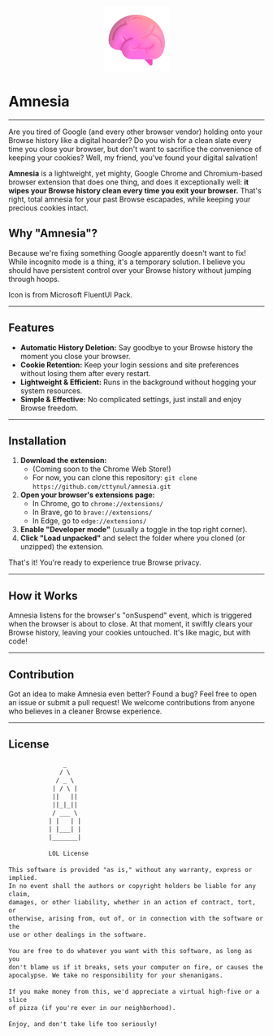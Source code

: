 <p align="center">
  <img src="https://github.com/cttynul/amnesia/blob/master/icons/icon-128.png?raw=true" alt="Amnesia Icon">
</p>

# Amnesia

---

Are you tired of Google (and every other browser vendor) holding onto your Browse history like a digital hoarder? Do you wish for a clean slate every time you close your browser, but don't want to sacrifice the convenience of keeping your cookies? Well, my friend, you've found your digital salvation!

**Amnesia** is a lightweight, yet mighty, Google Chrome and Chromium-based browser extension that does one thing, and does it exceptionally well: **it wipes your Browse history clean every time you exit your browser.** That's right, total amnesia for your past Browse escapades, while keeping your precious cookies intact.

## Why "Amnesia"?

Because we're fixing something Google apparently doesn't want to fix! While incognito mode is a thing, it's a temporary solution. I believe you should have persistent control over your Browse history without jumping through hoops.

Icon is from Microsoft FluentUI Pack.

---

## Features

* **Automatic History Deletion:** Say goodbye to your Browse history the moment you close your browser.
* **Cookie Retention:** Keep your login sessions and site preferences without losing them after every restart.
* **Lightweight & Efficient:** Runs in the background without hogging your system resources.
* **Simple & Effective:** No complicated settings, just install and enjoy Browse freedom.

---

## Installation

1.  **Download the extension:**
    * (Coming soon to the Chrome Web Store!)
    * For now, you can clone this repository: `git clone https://github.com/cttynul/amnesia.git`
2.  **Open your browser's extensions page:**
    * In Chrome, go to `chrome://extensions/`
    * In Brave, go to `brave://extensions/`
    * In Edge, go to `edge://extensions/`
3.  **Enable "Developer mode"** (usually a toggle in the top right corner).
4.  **Click "Load unpacked"** and select the folder where you cloned (or unzipped) the extension.

That's it! You're ready to experience true Browse privacy.

---

## How it Works

Amnesia listens for the browser's "onSuspend" event, which is triggered when the browser is about to close. At that moment, it swiftly clears your Browse history, leaving your cookies untouched. It's like magic, but with code!

---

## Contribution

Got an idea to make Amnesia even better? Found a bug? Feel free to open an issue or submit a pull request! We welcome contributions from anyone who believes in a cleaner Browse experience.

---

## License

```
               _
              / \
             / _ \
            | / \ |
            ||   ||
            ||_|_||
            / ___ \
           | |   | |
           | |___| |
           |_______|

           LOL License

This software is provided "as is," without any warranty, express or implied.
In no event shall the authors or copyright holders be liable for any claim,
damages, or other liability, whether in an action of contract, tort, or
otherwise, arising from, out of, or in connection with the software or the
use or other dealings in the software.

You are free to do whatever you want with this software, as long as you
don't blame us if it breaks, sets your computer on fire, or causes the
apocalypse. We take no responsibility for your shenanigans.

If you make money from this, we'd appreciate a virtual high-five or a slice
of pizza (if you're ever in our neighborhood).

Enjoy, and don't take life too seriously!
```
